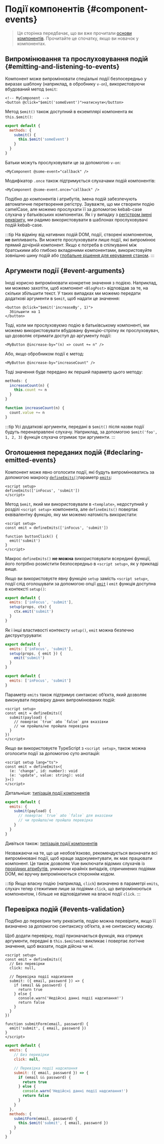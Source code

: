 <script setup>
import { onMounted } from 'vue'

if (typeof window !== 'undefined') {
  const hash = window.location.hash

  // Документація для v-model раніше була частиною цієї сторінки. Переспрямування застарілих посилань.
  if ([
    '#usage-with-v-model',
    '#v-model-arguments',
    '#multiple-v-model-bindings',
    '#handling-v-model-modifiers'
  ].includes(hash)) {
    onMounted(() => {
      window.location = './v-model.html' + hash
    })
  }
}
</script>
# Події компонентів {#component-events}

> Ця сторінка передбачає, що ви вже прочитали [основи компонентів](/guide/essentials/component-basics). Прочитайте це спочатку, якщо ви новачок у компонентах.

<div class="options-api">
  <VueSchoolLink href="https://vueschool.io/lessons/defining-custom-events-emits" title="Безкоштовний урок Vue.js про визначення спеціальних подій"/>
</div>

## Випромінювання та прослуховування подій {#emitting-and-listening-to-events}

Компонент може випромінювати спеціальні події безпосередньо у виразах шаблону (наприклад, в обробнику `v-on`), використовуючи вбудований метод `$emit`:

```vue-html
<!-- MyComponent -->
<button @click="$emit('someEvent')">натиснути</button>
```

<div class="options-api">

Метод `$emit()` також доступний в екземплярі компонента як `this.$emit()`:

```js
export default {
  methods: {
    submit() {
      this.$emit('someEvent')
    }
  }
}
```

</div>

Батьки можуть прослуховувати це за допомогою `v-on`:

```vue-html
<MyComponent @some-event="callback" />
```

Модифікатор `.once` також підтримується слухачами подій компонентів:

```vue-html
<MyComponent @some-event.once="callback" />
```

Подібно до компонентів і атрибутів, імена подій забезпечують автоматичне перетворення регістру. Зауважте, що ми створили подію camelCase, але можемо прослухати її за допомогою kebab-case слухача у батьківських компонентах. Як і у випадку з [регістром імені реквізиту](/guide/components/props.html#prop-name-casing), ми радимо використовувати в шаблонах прослуховувачі подій kebab-case.

:::tip
На відміну від нативних подій DOM, події, створені компонентом, **не** випливають. Ви можете прослуховувати лише події, які випромінює прямий дочірній компонент. Якщо є потреба в спілкуванні між братськими або глибоко вкладеними компонентами, використовуйте зовнішню шину подій або [глобальне рішення для керування станом](/guide/scaling-up/state-management.html).
:::

## Аргументи події {#event-arguments}

Іноді корисно випромінювати конкретне значення з подією. Наприклад, ми можемо захотіти, щоб компонент `<BlogPost>` відповідав за те, на скільки збільшити текст. У таких випадках ми можемо передати додаткові аргументи в `$emit`, щоб надати це значення:

```vue-html
<button @click="$emit('increaseBy', 1)">
  Збільшити на 1
</button>
```

Тоді, коли ми прослуховуємо подію в батьківському компоненті, ми можемо використовувати вбудовану функцію-стрілку як прослуховувач, що дозволяє отримати доступ до аргументу події:

```vue-html
<MyButton @increase-by="(n) => count += n" />
```

Або, якщо обробником події є метод:

```vue-html
<MyButton @increase-by="increaseCount" />
```

Тоді значення буде передано як перший параметр цього методу:

<div class="options-api">

```js
methods: {
  increaseCount(n) {
    this.count += n
  }
}
```

</div>
<div class="composition-api">

```js
function increaseCount(n) {
  count.value += n
}
```

</div>

:::tip
Усі додаткові аргументи, передані в `$emit()` після назви події будуть перенаправлені слухачу. Наприклад, за допомогою `$emit('foo', 1, 2, 3)` функція слухача отримає три аргументи.
:::

## Оголошення переданих подій {#declaring-emitted-events}

Компонент може явно оголосити події, які будуть випромінюватись за допомогою макросу <span class="composition-api">[`defineEmits()`](/api/sfc-script-setup.html#defineprops-defineemits)</span><span class="options-api">параметр [`emits`](/api/options-state.html#emits)</span>:

<div class="composition-api">

```vue
<script setup>
defineEmits(['inFocus', 'submit'])
</script>
```

Метод `$emit`, який ми використовували в `<template>`, недоступний у розділі `<script setup>` компонента, але `defineEmits()` повертає еквівалентну функцію, яку ми можемо натомість використати:

```vue
<script setup>
const emit = defineEmits(['inFocus', 'submit'])

function buttonClick() {
  emit('submit')
}
</script>
```

Макрос `defineEmits()` **не можна** використовувати всередині функції, його потрібно розмістити безпосередньо в `<script setup>`, як у прикладі вище.

Якщо ви використовуєте явну функцію `setup` замість `<script setup>`, події слід оголошувати за допомогою опції [`emit`](/api/options-state.html#emits) і `emit` функція доступна в контексті `setup()`:

```js
export default {
  emits: ['inFocus', 'submit'],
  setup(props, ctx) {
    ctx.emit('submit')
  }
}
```

Як і інші властивості контексту `setup()`, `emit` можна безпечно деструктурувати:

```js
export default {
  emits: ['inFocus', 'submit'],
  setup(props, { emit }) {
    emit('submit')
  }
}
```

</div>
<div class="options-api">

```js
export default {
  emits: ['inFocus', 'submit']
}
```

</div>

Параметр `emits` також підтримує синтаксис об’єкта, який дозволяє виконувати перевірку даних випромінюваних подій:

<div class="composition-api">

```vue
<script setup>
const emit = defineEmits({
  submit(payload) {
    // повертає `true` або `false` для вказівки
    // чи пройшла/не пройшла перевірка
  }
})
</script>
```

Якщо ви використовуєте TypeScript з `<script setup>`, також можна оголосити події за допомогою суто анотацій:

```vue
<script setup lang="ts">
const emit = defineEmits<{
  (e: 'change', id: number): void
  (e: 'update', value: string): void
}>()
</script>
```

Детальніше: [типізація події компонентів](/guide/typescript/composition-api.html#typing-component-emits) <sup class="vt-badge ts" />

</div>
<div class="options-api">

```js
export default {
  emits: {
    submit(payload) {
      // повертає `true` або `false` для вказівки
      // чи пройшла/не пройшла перевірка
    }
  }
}
```

Дивіться також: [типізація події компонентів](/guide/typescript/options-api.html#typing-component-emits) <sup class="vt-badge ts" />

</div>

Незважаючи на те, що це необов’язково, рекомендується визначати всі випромінювані події, щоб краще задокументувати, як має працювати компонент. Це також дозволяє Vue виключати відомих слухачів із [прохідних атрибутів](/guide/components/attrs.html#v-on-listener-inheritance), уникаючи крайніх випадків, спричинених подіями DOM, які вручну випромінюються стороннім кодом.

:::tip
Якщо власну подію (наприклад, `click`) визначено в параметрі `emits`, слухач тепер стежитиме лише за подіями `click`, що випромінюються компонентом, і більше не відповідатиме на власні події `click`.
:::

## Перевірка подій {#events-validation}

Подібно до перевірки типу реквізитів, подію можна перевірити, якщо її визначено за допомогою синтаксису об’єкта, а не синтаксису масиву.

Щоб додати перевірку, події призначається функція, яка отримує аргументи, передані в <span class="options-api">`this.$emit`</span><span class="composition-api">`emit` </span> викликає і повертає логічне значення, щоб вказати, подія дійсна чи ні.

<div class="composition-api">

```vue
<script setup>
const emit = defineEmits({
  // Без перевірки
  click: null,

  // Перевірка події надсилання
  submit: ({ email, password }) => {
    if (email && password) {
      return true
    } else {
      console.warn('Недійсні данні події надсилання!')
      return false
    }
  }
})

function submitForm(email, password) {
  emit('submit', { email, password })
}
</script>
```

</div>
<div class="options-api">

```js
export default {
  emits: {
    // Без перевірки
    click: null,

    // Перевірка події надсилання
    submit: ({ email, password }) => {
      if (email && password) {
        return true
      } else {
        console.warn('Недійсні данні події надсилання!')
        return false
      }
    }
  },
  methods: {
    submitForm(email, password) {
      this.$emit('submit', { email, password })
    }
  }
}
```

</div>
